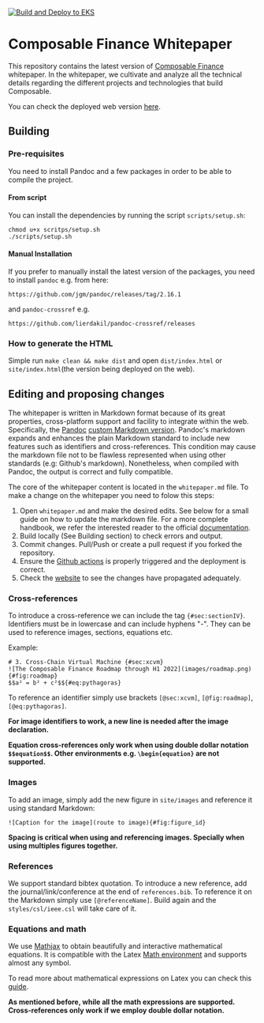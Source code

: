 [![Build and Deploy to EKS](https://github.com/ComposableFi/whitepaper/actions/workflows/.github-ci.yaml/badge.svg)](https://github.com/ComposableFi/whitepaper/actions/workflows/.github-ci.yaml)

# Composable Finance Whitepaper
This repository contains the latest version of [Composable Finance](https://www.composable.finance/) whitepaper.
In the whitepaper, we cultivate and analyze all the technical details regarding the different projects and technologies that build Composable. 

You can check the deployed web version [here](https://paper.composable.finance/).

## Building

### Pre-requisites
You need to install Pandoc and a few packages in order to be able to compile the project.

#### From script
You can install the dependencies by running the script `scripts/setup.sh`:
~~~~~~~
chmod u+x scritps/setup.sh
./scripts/setup.sh
~~~~~~~

#### Manual Installation
If you prefer to manually install the latest version of the packages, you need to install `pandoc` e.g. from here:
~~~~~~~
https://github.com/jgm/pandoc/releases/tag/2.16.1
~~~~~~~
and `pandoc-crossref` e.g.
~~~~~~~
https://github.com/lierdakil/pandoc-crossref/releases
~~~~~~~

### How to generate the HTML
Simple run `make clean && make dist` and open `dist/index.html` or `site/index.html`(the version being deployed on the web).


## Editing and proposing changes
The whitepaper is written in Markdown format because of its great properties, cross-platform support and facility to integrate within the web.
Specifically, the [Pandoc](https://pandoc.org/) [custom Markdown version](https://garrettgman.github.io/rmarkdown/authoring_pandoc_markdown.html#verbatim_(code)_blocks).
Pandoc's markdown expands and enhances the plain Markdown standard to include new features such as identifiers and cross-references.
This condition may cause the markdown file not to be flawless represented when using other standards (e.g: Github's markdown).
Nonetheless, when compiled with Pandoc, the output is correct and fully compatible.

The core of the whitepaper content is located in the `whitepaper.md` file. To make a change on the whitepaper you need to folow this steps:

  1. Open `whitepaper.md` and make the desired edits. See below for a small guide on how to update the markdown file. For a more complete handbook, we refer the interested reader to the official [documentation](https://pandoc.org/MANUAL.html#pandocs-markdown).
  2. Build locally (See Building section) to check errors and output.
  3. Commit changes. Pull/Push or create a pull request if you forked the repository.
  4. Ensure the [Github actions](https://github.com/ComposableFi/whitepaper/actions) is properly triggered and the deployment is correct.
  5. Check the [website](https://paper.composable.finance/) to see the changes have propagated adequately. 
  
### Cross-references
To introduce a cross-reference we can include the tag `{#sec:sectionIV}`.
Identifiers must be in lowercase and can include hyphens "-".
They can be used to reference images, sections, equations etc.

Example:
~~~~~~~
# 3. Cross-Chain Virtual Machine {#sec:xcvm}
![The Composable Finance Roadmap through H1 2022](images/roadmap.png){#fig:roadmap}
$$a² = b² + c²$${#eq:pythagoras}
~~~~~~~
To reference an identifier simply use brackets `[@sec:xcvm]`, `[@fig:roadmap]`, `[@eq:pythagoras]`.

**For image identifiers to work, a new line is needed after the image declaration.**

**Equation cross-references only work when using double dollar notation `$$equation$$`.
Other environments e.g. `\begin{equation}` are not supported.**

### Images
To add an image, simply add the new figure in `site/images` and reference it using standard Markdown:

~~~~~~~
![Caption for the image](route to image){#fig:figure_id}
~~~~~~~

**Spacing is critical when using and referencing images. Specially when using multiples figures together.**

### References
We support standard bibtex quotation.
To introduce a new reference, add the journal/link/conference at the end of `references.bib`.
To reference it on the Markdown simply use `[@referenceName]`.
Build again and the `styles/csl/ieee.csl` will take care of it.

### Equations and math
We use [Mathjax](https://www.mathjax.org/#docs) to obtain beautifully and interactive mathematical equations.
It is compatible with the Latex [Math environment](https://en.m.wikibooks.org/wiki/LaTeX/Mathematics) and supports almost any symbol.

To read more about mathematical expressions on Latex you can check this [guide](https://www.overleaf.com/learn/latex/Mathematical_expressions).

**As mentioned before, while all the math expressions are supported. Cross-references only work if we employ double dollar notation.**
